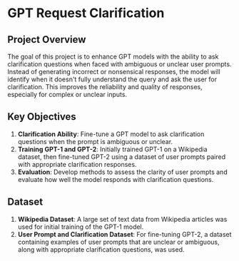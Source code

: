 # GPT Request Clarification

## Project Overview
The goal of this project is to enhance GPT models with the ability to ask clarification questions when faced with ambiguous or unclear user prompts. Instead of generating incorrect or nonsensical responses, the model will identify when it doesn't fully understand the query and ask the user for clarification. This improves the reliability and quality of responses, especially for complex or unclear inputs.

## Key Objectives
1. **Clarification Ability**: Fine-tune a GPT model to ask clarification questions when the prompt is ambiguous or unclear.
2. **Training GPT-1 and GPT-2**: Initially trained GPT-1 on a Wikipedia dataset, then fine-tuned GPT-2 using a dataset of user prompts paired with appropriate clarification responses.
3. **Evaluation**: Develop methods to assess the clarity of user prompts and evaluate how well the model responds with clarification questions.

## Dataset
1. **Wikipedia Dataset**: A large set of text data from Wikipedia articles was used for initial training of the GPT-1 model.
2. **User Prompt and Clarification Dataset**: For fine-tuning GPT-2, a dataset containing examples of user prompts that are unclear or ambiguous, along with appropriate clarification questions, was used.

